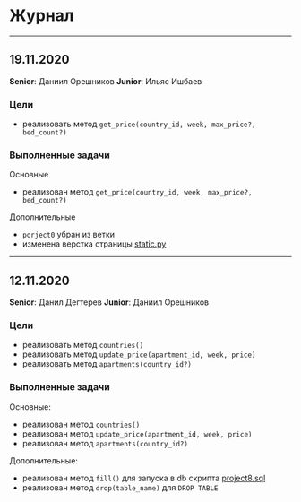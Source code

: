 # Журнал

---

## 19.11.2020

**Senior**: Даниил Орешников
**Junior**: Ильяс Ишбаев

### Цели

- реализовать метод `get_price(country_id, week, max_price?, bed_count?)`

### Выполненные задачи

Основные
- реализован метод `get_price(country_id, week, max_price?, bed_count?)`

Дополнительные
- `porject0` убран из ветки
- изменена верстка страницы [static.py](project8/static.py)

---

## 12.11.2020

**Senior**: Данил Дегтерев
**Junior**: Даниил Орешников

### Цели

- реализовать метод `countries()`
- реализовать метод `update_price(apartment_id, week, price)`
- реализовать метод `apartments(country_id?)`

### Выполненные задачи

Основные:
- реализован метод `countries()`
- реализован метод `update_price(apartment_id, week, price)`
- реализован метод `apartments(country_id?)`

Дополнительные:
- реализован метод `fill()` для запуска в db скрипта [project8.sql](project8/project8.sql)
- реализован метод `drop(table_name)` для `DROP TABLE`